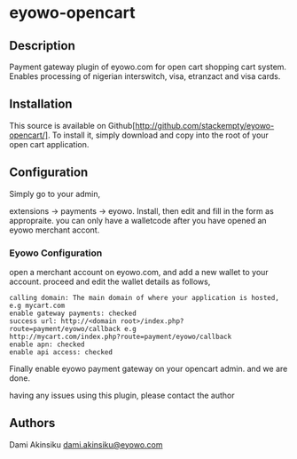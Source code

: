 # eyowo-opencart

## Description
Payment gateway plugin of eyowo.com for open cart shopping cart system.
Enables processing of nigerian interswitch, visa, etranzact and visa cards.

## Installation
This source is available on Github[http://github.com/stackempty/eyowo-opencart/].
To install it, simply download and copy into the root of your open cart application.

## Configuration
Simply go to your admin,

extensions -> payments -> eyowo. Install, then edit and fill in the form as appropraite.
you can only have a walletcode after you have opened an eyowo merchant accont.

### Eyowo Configuration
open a merchant account on eyowo.com, and add a new wallet to your account.
proceed and edit the wallet details as follows,

    calling domain: The main domain of where your application is hosted, e.g mycart.com
    enable gateway payments: checked
    success url: http://<domain root>/index.php?route=payment/eyowo/callback e.g
    http://mycart.com/index.php?route=payment/eyowo/callback
    enable apn: checked
    enable api access: checked

Finally enable eyowo payment gateway on your opencart admin.
and we are done.

having any issues using this plugin, please contact the author

## Authors

Dami Akinsiku <dami.akinsiku@eyowo.com>
